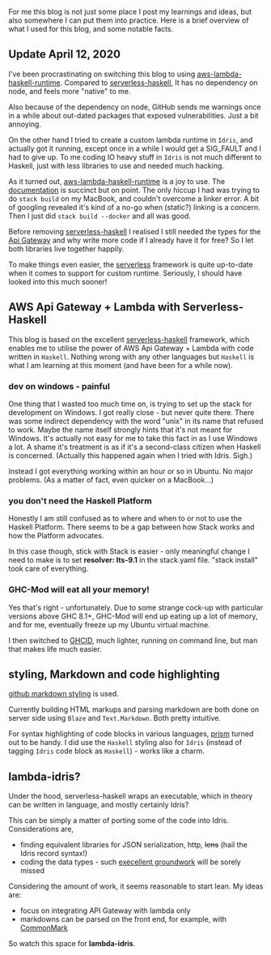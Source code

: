 For me this blog is not just some place I post my learnings and ideas, but also somewhere I can put them into practice. Here is a brief overview of what I used for this blog, and some notable facts.

## Update April 12, 2020
I've been procrastinating on switching this blog to using [aws-lambda-haskell-runtime](http://hackage.haskell.org/package/aws-lambda-haskell-runtime). Compared to [serverless-haskell](https://github.com/seek-oss/serverless-haskell), It has no dependency on node, and feels more "native" to me.

Also because of the dependency on node, GitHub sends me warnings once in a while about out-dated packages that exposed vulnerabilities. Just a bit annoying.

On the other hand I tried to create a custom lambda runtime in `Idris`, and actually got it running, except once in a while I would get a SIG_FAULT and I had to give up. To me coding IO heavy stuff in `Idris` is not much different to Haskell, just with less libraries to use and needed much hacking.

As it turned out, [aws-lambda-haskell-runtime](http://hackage.haskell.org/package/aws-lambda-haskell-runtime) is a joy to use. The [documentation](https://theam.github.io/aws-lambda-haskell-runtime/index.html) is succinct but on point. The only hiccup I had was trying to do `stack build` on my MacBook, and couldn't overcome a linker error. A bit of googling revealed it's kind of a no-go when (static?) linking is a concern. Then I just did `stack build --docker` and all was good.

Before removing [serverless-haskell](https://github.com/seek-oss/serverless-haskell) I realised I still needed the types for the [Api Gateway](https://theam.github.io/aws-lambda-haskell-runtime/04-usage-with-api-gateway.html) and why write more code if I already have it for free? So I let both libraries live together happily.

To make things even easier, the [serverless](https://serverless.com/framework/docs/providers/aws/) framework is quite up-to-date when it comes to support for custom runtime. Seriously, I should have looked into this much sooner!

## AWS Api Gateway + Lambda with Serverless-Haskell
This blog is based on the excellent [serverless-haskell](https://github.com/seek-oss/serverless-haskell) framework, which enables me to utilise the power of AWS Api Gateway + Lambda with code written in `Haskell`. Nothing wrong with any other languages but `Haskell` is what I am learning at this moment (and have been for a while now).

### dev on windows - painful
One thing that I wasted too much time on, is trying to set up the stack for development on Windows. I got really close - but never quite there. There was some indirect dependency with the word "unix" in its name that refused to work. Maybe the name itself strongly hints that it's not meant for Windows. It's actually not easy for me to take this fact in as I use Windows a lot. A shame it's treatment is as if it's a second-class citizen when Haskell is concerned. (Actually this happened again when I tried with Idris. Sigh.)

Instead I got everything working within an hour or so in Ubuntu. No major problems. (As a matter of fact, even quicker on a MacBook...)

### you don't need the Haskell Platform

Honestly I am still confused as to where and when to or not to use the Haskell Platform. There seems to be a gap between how Stack works and how the Platform advocates.

In this case though, stick with Stack is easier - only meaningful change I need to make is to set **resolver: lts-9.1** in the stack.yaml file. "stack install" took care of everything.

### GHC-Mod will eat all your memory!

Yes that's right - unfortunately. Due to some strange cock-up with particular versions above GHC 8.1+, GHC-Mod will end up eating up a lot of memory, and for me, eventually freeze up my Ubuntu virtual machine.

I then switched to [GHCID](https://github.com/ndmitchell/ghcid), much lighter, running on command line, but man that makes life much easier.

## styling, Markdown and code highlighting

[github markdown styling](https://cdnjs.cloudflare.com/ajax/libs/github-markdown-css/2.10.0/github-markdown.min.css) is used.

Currently building HTML markups and parsing markdown are both done on server side using `Blaze` and `Text.Markdown`. Both pretty intuitive.

For syntax highlighting of code blocks in various languages, [prism](https://prismjs.com) turned out to be handy. I did use the `Haskell` styling also for `Idris` (instead of tagging `Idris` code block as `Haskell`) - works like a charm.

## lambda-idris?

Under the hood, serverless-haskell wraps an executable, which in theory can be written in language, and mostly certainly Idris?

This can be simply a matter of porting some of the code into Idris. Considerations are,

* finding equivalent libraries for JSON serialization, http, ~~lens~~ (hail the Idris record syntax!)
* coding the data types - such [execellent groundwork](http://hackage.haskell.org/package/amazonka-core) will be sorely missed

Considering the amount of work, it seems reasonable to start lean. My ideas are:
* focus on integrating API Gateway with lambda only
* markdowns can be parsed on the front end, for example, with [CommonMark](https://github.com/commonmark/commonmark.js)

So watch this space for **lambda-idris**.
